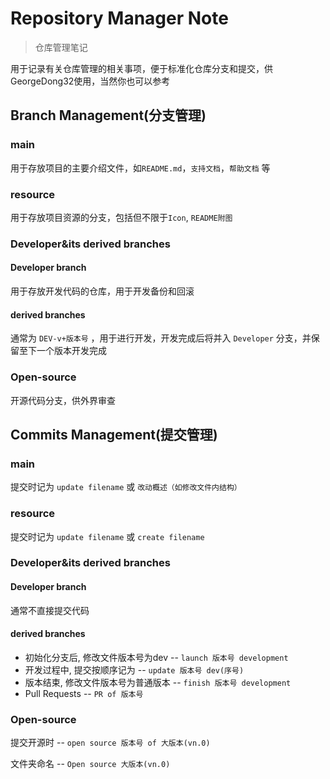 # Repository Manager Note

> 仓库管理笔记

用于记录有关仓库管理的相关事项，便于标准化仓库分支和提交，供GeorgeDong32使用，当然你也可以参考

## Branch Management(分支管理)

### main

用于存放项目的主要介绍文件，如`README.md`，`支持文档`，`帮助文档` 等

### resource

用于存放项目资源的分支，包括但不限于`Icon`, `README附图`

### Developer&its derived branches

#### Developer branch

用于存放开发代码的仓库，用于开发备份和回滚

#### derived branches

通常为 `DEV-v+版本号` ，用于进行开发，开发完成后将并入 `Developer` 分支，并保留至下一个版本开发完成

### Open-source

开源代码分支，供外界审查

## Commits Management(提交管理)

### main

提交时记为 `update filename` 或 `改动概述（如修改文件内结构） ` 

### resource

提交时记为 `update filename` 或 `create filename` 

### Developer&its derived branches

#### Developer branch

通常不直接提交代码

#### derived branches

* 初始化分支后, 修改文件版本号为dev -- `launch 版本号 development`
* 开发过程中, 提交按顺序记为 -- `update 版本号 dev(序号)`
* 版本结束, 修改文件版本号为普通版本 -- `finish 版本号 development`
* Pull Requests -- `PR of 版本号`

### Open-source

提交开源时 -- `open source 版本号 of 大版本(vn.0)`

文件夹命名 -- `Open source 大版本(vn.0)`
